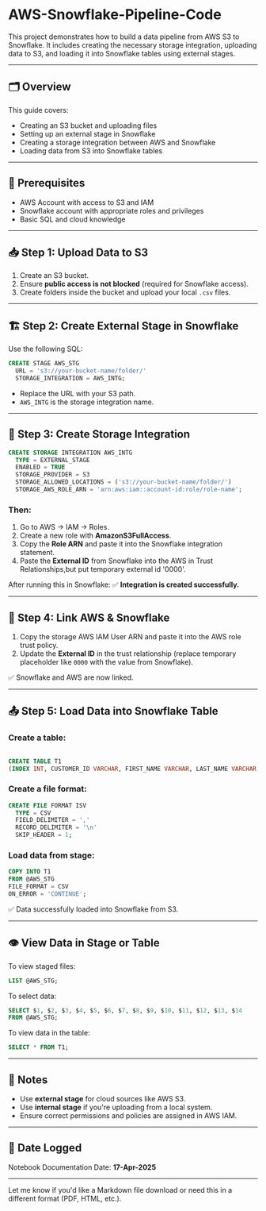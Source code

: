 # AWS-Snowflake-Pipeline-Code

This project demonstrates how to build a data pipeline from AWS S3 to Snowflake. It includes creating the necessary storage integration, uploading data to S3, and loading it into Snowflake tables using external stages.

---

## 🗂️ Overview

This guide covers:
- Creating an S3 bucket and uploading files
- Setting up an external stage in Snowflake
- Creating a storage integration between AWS and Snowflake
- Loading data from S3 into Snowflake tables

---

## 🔧 Prerequisites

- AWS Account with access to S3 and IAM
- Snowflake account with appropriate roles and privileges
- Basic SQL and cloud knowledge

---

## 📥 Step 1: Upload Data to S3

1. Create an S3 bucket.
2. Ensure **public access is not blocked** (required for Snowflake access).
3. Create folders inside the bucket and upload your local `.csv` files.

---

## 🏗️ Step 2: Create External Stage in Snowflake

Use the following SQL:

```sql
CREATE STAGE AWS_STG
  URL = 's3://your-bucket-name/folder/'
  STORAGE_INTEGRATION = AWS_INTG;
```

- Replace the URL with your S3 path.
- `AWS_INTG` is the storage integration name.

---

## 🔐 Step 3: Create Storage Integration

```sql
CREATE STORAGE INTEGRATION AWS_INTG
  TYPE = EXTERNAL_STAGE
  ENABLED = TRUE
  STORAGE_PROVIDER = S3
  STORAGE_ALLOWED_LOCATIONS = ('s3://your-bucket-name/folder/')
  STORAGE_AWS_ROLE_ARN = 'arn:aws:iam::account-id:role/role-name';
```

### Then:

1. Go to AWS → IAM → Roles.
2. Create a new role with **AmazonS3FullAccess**.
3. Copy the **Role ARN** and paste it into the Snowflake integration statement.
4. Paste the **External ID** from Snowflake into the AWS in Trust Relationships,but put temporary external id '0000'.

After running this in Snowflake:
✅ **Integration is created successfully.**

---

## 🔗 Step 4: Link AWS & Snowflake

1. Copy the storage AWS IAM User ARN and paste it into the AWS role trust policy.
2. Update the **External ID** in the trust relationship (replace temporary placeholder like `0000` with the value from Snowflake).

✅ Snowflake and AWS are now linked.

---

## 📤 Step 5: Load Data into Snowflake Table

### Create a table:
```sql

CREATE TABLE T1
(INDEX INT, CUSTOMER_ID VARCHAR, FIRST_NAME VARCHAR, LAST_NAME VARCHAR, COMPANY VARCHAR, CITY VARCHAR, COUNTRY VARCHAR, PHONE_1 VARCHAR, PHONE_2 VARCHAR, EMAIL VARCHAR, SUBSCRIPTION_DATE VARCHAR, WEBSITE VARCHAR);
```

### Create a file format:
```sql
CREATE FILE FORMAT ISV
  TYPE = CSV
  FIELD_DELIMITER = ','
  RECORD_DELIMITER = '\n'
  SKIP_HEADER = 1;
```

### Load data from stage:
```sql
COPY INTO T1
FROM @AWS_STG
FILE_FORMAT = CSV
ON_ERROR = 'CONTINUE';
```

✅ Data successfully loaded into Snowflake from S3.

---

## 👁️ View Data in Stage or Table

To view staged files:
```sql
LIST @AWS_STG;
```

To select data:
```sql
SELECT $1, $2, $3, $4, $5, $6, $7, $8, $9, $10, $11, $12, $13, $14
FROM @AWS_STG;
```

To view data in the table:
```sql
SELECT * FROM T1;
```

---

## 📌 Notes

- Use **external stage** for cloud sources like AWS S3.
- Use **internal stage** if you're uploading from a local system.
- Ensure correct permissions and policies are assigned in AWS IAM.

---

## 📅 Date Logged

Notebook Documentation Date: **17-Apr-2025**

---

Let me know if you'd like a Markdown file download or need this in a different format (PDF, HTML, etc.).
